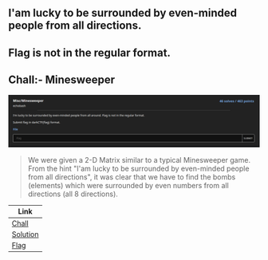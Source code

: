 ## I'am lucky to be surrounded by even-minded people from all directions.
## Flag is not in the regular format.
## Chall:- Minesweeper
![Minesweeper](https://raw.githubusercontent.com/echobash/darkCTFWriteups/main/minesweeper/minesweeper.png?token=AEEH7C2K42VP6HJNREXF2UK7OYVPY) <br>

> We were given a 2-D Matrix similar to a typical Minesweeper game.<br>
> From the hint "I'am lucky to be surrounded by even-minded people from all directions", it was clear that we have to find the bombs (elements) which were surrounded by even numbers from all directions (all 8 directions).


| Link |
| ------ |
| [Chall](https://github.com/echobash/darkCTFWriteups/blob/main/minesweeper/Minesweeper)|
| [Solution](https://github.com/echobash/darkCTFWriteups/blob/main/minesweeper/solution.py) |
[Flag](https://github.com/echobash/darkCTFWriteups/blob/main/minesweeper/solution.py) |
